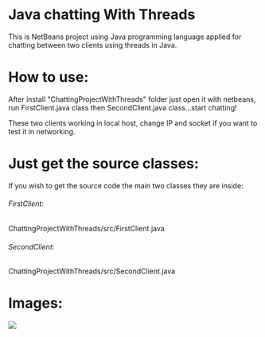 Java chatting With Threads
=========================

This is NetBeans project using Java programming language applied for chatting between two clients using threads in Java.

# How to use:
After install "ChattingProjectWithThreads" folder just open it with netbeans, run FirstClient.java class then SecondClient.java class...start chatting!

These two clients working in local host, change IP and socket if you want to test it in networking.

# Just get the source classes:
If you wish to get the source code the main two classes they are inside: 

###### FirstClient:
ChattingProjectWithThreads/src/FirstClient.java

###### SecondClient:
ChattingProjectWithThreads/src/SecondClient.java

# Images: 
![](https://dl.dropboxusercontent.com/s/eu4ah76vnfvtiub/4548.PNG)
